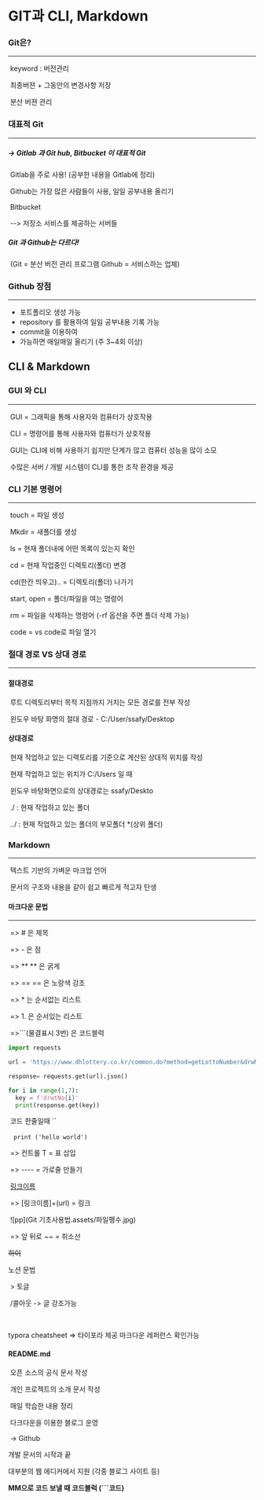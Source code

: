 # GIT과 CLI, Markdown

### Git은?

---

​	keyword : 버전관리

​	최종버젼 + 그동안의 변경사항 저장

​	분산 버젼 관리



###  대표적 Git 

---

##### 	-> Gitlab 과 Git hub, Bitbucket 이 대표적 Git

​	Gitlab을 주로 사용! (공부한 내용을 Gitlab에 정리)

​	Github는 가장 많은 사람들이 사용, 일일 공부내용 올리기

​	Bitbucket

​	--> 저장소 서비스를 제공하는 서버들



##### 	Git 과 Github는 다르다! 

​	(Git = 분산 버전 관리 프로그램 Github = 서비스하는 업체)



### Github 장점

---

- 포트폴리오 생성 가능
- repository 를 활용하여 일일 공부내용 기록 가능
- commit을 이용하여 
- 가능하면 매일매일 올리기 (주 3~4회 이상)



## CLI & Markdown

###  GUI 와 CLI

----

​	GUI = 그래픽을 통해 사용자와 컴퓨터가 상호작용

​	CLI = 명령어를 통해 사용자와 컴퓨터가 상호작용



​	GUI는 CLI에 비해 사용하기 쉽지만 단계가 많고 컴퓨터 성능을 많이 소모

​	수많은 서버 / 개발 시스템이 CLI를 통한 조작 환경을 제공



### CLI 기본 명령어

---

​	touch = 파일 생성

​	Mkdir = 새폴더를 생성

​	ls = 현재 폴더내에 어떤 목록이 있는지 확인	

​	cd = 현재 작업중인 디렉토리(폴더) 변경

​	cd(한칸 띄우고).. = 디렉토리(폴더) 나가기

​	start, open = 폴더/파일을 여는 명령어

​	rm = 파일을 삭제하는 명령어 (-rf 옵션을 주면 폴더 삭제 가능)

​	code = vs code로 파일 열기



### 절대 경로 VS 상대 경로

---

#### 	절대경로 

​		루트 디렉토리부터 목적 지점까지 거치는 모든 경로를 전부 작성

​		윈도우 바탕 화명의 절대 경로 - C:/User/ssafy/Desktop



#### 	상대경로

​		현재 작업하고 있는 디렉토리를 기준으로 계산된 상대적 위치를 작성

​		현재 작업하고 있는 위치가 C:/Users 일 때

​		윈도우 바탕화면으로의 상대경로는 ssafy/Deskto



​		./ : 현재 작업하고 있는 폴더

​		../ : 현재 작업하고 있는 폴더의 부모폴더 *(상위 폴더)



### Markdown

---

​	텍스트 기반의 가벼운 마크업 언어

​	문서의 구조와 내용을 같이 쉽고 빠르게 적고자 탄생



#### 	마크다운 문법

---

​	=> # 은 제목

​	=>  - 은 점

​	=> **    ** 은 굵게

​	=> ==      == 은 노랑색 강조

​	=> * 는 순서없는 리스트

​	=> 1. 은 순서있는 리스트

​	=>```(물결표시 3번) 은 코드블럭

``` python
import requests

url = 'https://www.dhlottery.co.kr/common.do?method=getLottoNumber&drwNo=1021'

response= requests.get(url).json()

for i in range(1,7):
  key = f'drwtNo{i}'
  print(response.get(key))
```

​	코드 한줄일때 ``

​	` print ('hello world')` 

​	=> 컨트롤 T  = 표 삽입

​	=> ---- =  가로줄 만들기

​	[링크이름](google.com) 

​	=> [링크이름]+(url) = 링크	

​	![pp](Git 기초사용법.assets/파일펭수.jpg)

​	=> 앞 뒤로 ~~ = 취소선

~~하이~~

노션 문법

​	 >  토글

​	/콜아웃 -> 글 강조가능

​	

typora cheatsheet => 타이포라 제공 마크다운 레퍼런스 확인가능



#### README.md

​	오픈 소스의 공식 문서 작성

​	개인 프로젝트의 소개 문서 작성

​	매일 학습한 내용 정리

​	다크다운을 이용한 블로그 운영

​	-> Github 



개발 문서의 시작과 끝

대부분의 웹 에디커에서 지원 (각종 블로그 사이트 등)



**MM으로 코드 보낼 때 코드블럭 (```코드)**

